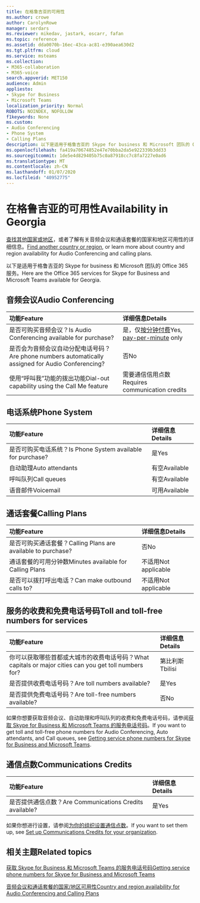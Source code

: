 ```yaml
---
title: 在格鲁吉亚的可用性
ms.author: crowe
author: CarolynRowe
manager: serdars
ms.reviewer: mikedav, jastark, oscarr, fafan
ms.topic: reference
ms.assetid: dda0070b-16ec-43ca-ac81-e390aea630d2
ms.tgt.pltfrm: cloud
ms.service: msteams
ms.collection:
- M365-collaboration
- M365-voice
search.appverid: MET150
audience: Admin
appliesto:
- Skype for Business
- Microsoft Teams
localization_priority: Normal
ROBOTS: NOINDEX, NOFOLLOW
f1keywords: None
ms.custom:
- Audio Conferencing
- Phone System
- Calling Plans
description: 以下是适用于格鲁吉亚的 Skype for business 和 Microsoft 团队的 Office 365 服务。
ms.openlocfilehash: fa419a70674852e47e70bba2da5e922339b3dd33
ms.sourcegitcommit: 1de5e4d829405b75c0a87918cc7c8fa7227e0ad6
ms.translationtype: MT
ms.contentlocale: zh-CN
ms.lasthandoff: 01/07/2020
ms.locfileid: "40952775"
---
```

# <a name="availability-in-georgia"></a><span data-ttu-id="940c5-103">在格鲁吉亚的可用性</span><span class="sxs-lookup"><span data-stu-id="940c5-103">Availability in Georgia</span></span>

<span data-ttu-id="940c5-104">[查找其他国家或地区](country-and-region-availability-for-audio-conferencing-and-calling-plans.md)，或者了解有关音频会议和通话套餐的国家和地区可用性的详细信息。</span><span class="sxs-lookup"><span data-stu-id="940c5-104">[Find another country or region](country-and-region-availability-for-audio-conferencing-and-calling-plans.md), or learn more about country and region availability for Audio Conferencing and calling plans.</span></span>

<span data-ttu-id="940c5-105">以下是适用于格鲁吉亚的 Skype for business 和 Microsoft 团队的 Office 365 服务。</span><span class="sxs-lookup"><span data-stu-id="940c5-105">Here are the Office 365 services for Skype for Business and Microsoft Teams available for Georgia.</span></span>
  
## <a name="audio-conferencing"></a><span data-ttu-id="940c5-106">音频会议</span><span class="sxs-lookup"><span data-stu-id="940c5-106">Audio Conferencing</span></span>

|<span data-ttu-id="940c5-107">**功能**</span><span class="sxs-lookup"><span data-stu-id="940c5-107">**Feature**</span></span>|<span data-ttu-id="940c5-108">**详细信息**</span><span class="sxs-lookup"><span data-stu-id="940c5-108">**Details**</span></span>|
|:-----|:-----|
|<span data-ttu-id="940c5-109">是否可购买音频会议？</span><span class="sxs-lookup"><span data-stu-id="940c5-109">Is Audio Conferencing available for purchase?</span></span>  <br/> |<span data-ttu-id="940c5-110">是，仅[按分钟付费](../audio-conferencing-pay-per-minute.md)</span><span class="sxs-lookup"><span data-stu-id="940c5-110">Yes, [pay-per-minute](../audio-conferencing-pay-per-minute.md) only</span></span>  <br/> |
|<span data-ttu-id="940c5-111">是否会为音频会议自动分配电话号码？</span><span class="sxs-lookup"><span data-stu-id="940c5-111">Are phone numbers automatically assigned for Audio Conferencing?</span></span>  <br/> |<span data-ttu-id="940c5-112">否</span><span class="sxs-lookup"><span data-stu-id="940c5-112">No</span></span> <br/> |
|<span data-ttu-id="940c5-113">使用“呼叫我”功能的拨出功能</span><span class="sxs-lookup"><span data-stu-id="940c5-113">Dial-out capability using the Call Me feature</span></span>  <br/> |<span data-ttu-id="940c5-114">需要通信信用点数</span><span class="sxs-lookup"><span data-stu-id="940c5-114">Requires communication credits</span></span>  <br/> |
   
## <a name="phone-system"></a><span data-ttu-id="940c5-115">电话系统</span><span class="sxs-lookup"><span data-stu-id="940c5-115">Phone System</span></span>

|<span data-ttu-id="940c5-116">**功能**</span><span class="sxs-lookup"><span data-stu-id="940c5-116">**Feature**</span></span>|<span data-ttu-id="940c5-117">**详细信息**</span><span class="sxs-lookup"><span data-stu-id="940c5-117">**Details**</span></span>|
|:-----|:-----|
|<span data-ttu-id="940c5-118">是否可购买电话系统？</span><span class="sxs-lookup"><span data-stu-id="940c5-118">Is Phone System available for purchase?</span></span>  <br/> |<span data-ttu-id="940c5-119">是</span><span class="sxs-lookup"><span data-stu-id="940c5-119">Yes</span></span>  <br/> |
| <span data-ttu-id="940c5-120">自动助理</span><span class="sxs-lookup"><span data-stu-id="940c5-120">Auto attendants</span></span> <br/> |<span data-ttu-id="940c5-121">有空</span><span class="sxs-lookup"><span data-stu-id="940c5-121">Available</span></span>  <br/> |
|<span data-ttu-id="940c5-122">呼叫队列</span><span class="sxs-lookup"><span data-stu-id="940c5-122">Call queues</span></span>  <br/> |<span data-ttu-id="940c5-123">有空</span><span class="sxs-lookup"><span data-stu-id="940c5-123">Available</span></span>  <br/> |
|<span data-ttu-id="940c5-124">语音邮件</span><span class="sxs-lookup"><span data-stu-id="940c5-124">Voicemail</span></span>  <br/> |<span data-ttu-id="940c5-125">可用</span><span class="sxs-lookup"><span data-stu-id="940c5-125">Available</span></span>  <br/> |
   
## <a name="calling-plans"></a><span data-ttu-id="940c5-126">通话套餐</span><span class="sxs-lookup"><span data-stu-id="940c5-126">Calling Plans</span></span>

|<span data-ttu-id="940c5-127">**功能**</span><span class="sxs-lookup"><span data-stu-id="940c5-127">**Feature**</span></span>|<span data-ttu-id="940c5-128">**详细信息**</span><span class="sxs-lookup"><span data-stu-id="940c5-128">**Details**</span></span>|
|:-----|:-----|
|<span data-ttu-id="940c5-129">是否可购买通话套餐？</span><span class="sxs-lookup"><span data-stu-id="940c5-129">Calling Plans are available to purchase?</span></span>  <br/> |<span data-ttu-id="940c5-130">否</span><span class="sxs-lookup"><span data-stu-id="940c5-130">No</span></span>  <br/> |
|<span data-ttu-id="940c5-131">通话套餐的可用分钟数</span><span class="sxs-lookup"><span data-stu-id="940c5-131">Minutes available for Calling Plans</span></span>  <br/> |<span data-ttu-id="940c5-132">不适用</span><span class="sxs-lookup"><span data-stu-id="940c5-132">Not applicable</span></span>  <br/> |
|<span data-ttu-id="940c5-133">是否可以拨打呼出电话？</span><span class="sxs-lookup"><span data-stu-id="940c5-133">Can make outbound calls to?</span></span>  <br/> |<span data-ttu-id="940c5-134">不适用</span><span class="sxs-lookup"><span data-stu-id="940c5-134">Not applicable</span></span>  <br/> |
   
## <a name="toll-and-toll-free-numbers-for-services"></a><span data-ttu-id="940c5-135">服务的收费和免费电话号码</span><span class="sxs-lookup"><span data-stu-id="940c5-135">Toll and toll-free numbers for services</span></span>

|<span data-ttu-id="940c5-136">**功能**</span><span class="sxs-lookup"><span data-stu-id="940c5-136">**Feature**</span></span>|<span data-ttu-id="940c5-137">**详细信息**</span><span class="sxs-lookup"><span data-stu-id="940c5-137">**Details**</span></span>|
|:-----|:-----|
|<span data-ttu-id="940c5-138">你可以获取哪些首都或大城市的收费电话号码？</span><span class="sxs-lookup"><span data-stu-id="940c5-138">What capitals or major cities can you get toll numbers for?</span></span>  <br/> |<span data-ttu-id="940c5-139">第比利斯</span><span class="sxs-lookup"><span data-stu-id="940c5-139">Tbilisi</span></span>  <br/> |
|<span data-ttu-id="940c5-140">是否提供收费电话号码？</span><span class="sxs-lookup"><span data-stu-id="940c5-140">Are toll numbers available?</span></span>  <br/> |<span data-ttu-id="940c5-141">是</span><span class="sxs-lookup"><span data-stu-id="940c5-141">Yes</span></span>  <br/> |
|<span data-ttu-id="940c5-142">是否提供免费电话号码？</span><span class="sxs-lookup"><span data-stu-id="940c5-142">Are toll-free numbers available?</span></span>  <br/> |<span data-ttu-id="940c5-143">否</span><span class="sxs-lookup"><span data-stu-id="940c5-143">No</span></span>  <br/> |
   
 <span data-ttu-id="940c5-144">如果你想要获取音频会议、自动助理和呼叫队列的收费和免费电话号码，请参阅[获取 Skype for Business 和 Microsoft Teams 的服务电话号码](/microsoftteams/getting-service-phone-numbers)。</span><span class="sxs-lookup"><span data-stu-id="940c5-144">If you want to get toll and toll-free phone numbers for Audio Conferencing, Auto attendants, and Call queues, see [Getting service phone numbers for Skype for Business and Microsoft Teams](/microsoftteams/getting-service-phone-numbers).</span></span>
  
## <a name="communications-credits"></a><span data-ttu-id="940c5-145">通信点数</span><span class="sxs-lookup"><span data-stu-id="940c5-145">Communications Credits</span></span>

|<span data-ttu-id="940c5-146">**功能**</span><span class="sxs-lookup"><span data-stu-id="940c5-146">**Feature**</span></span>|<span data-ttu-id="940c5-147">**详细信息**</span><span class="sxs-lookup"><span data-stu-id="940c5-147">**Details**</span></span>|
|:-----|:-----|
|<span data-ttu-id="940c5-148">是否提供通信点数？</span><span class="sxs-lookup"><span data-stu-id="940c5-148">Are Communications Credits available?</span></span>  <br/> |<span data-ttu-id="940c5-149">是</span><span class="sxs-lookup"><span data-stu-id="940c5-149">Yes</span></span>  <br/> |
   
<span data-ttu-id="940c5-150">如果你想进行设置，请参阅[为你的组织设置通信点数](../set-up-communications-credits-for-your-organization.md)。</span><span class="sxs-lookup"><span data-stu-id="940c5-150">If you want to set them up, see [Set up Communications Credits for your organization](../set-up-communications-credits-for-your-organization.md).</span></span>
  
## <a name="related-topics"></a><span data-ttu-id="940c5-151">相关主题</span><span class="sxs-lookup"><span data-stu-id="940c5-151">Related topics</span></span>

[<span data-ttu-id="940c5-152">获取 Skype for Business 和 Microsoft Teams 的服务电话号码</span><span class="sxs-lookup"><span data-stu-id="940c5-152">Getting service phone numbers for Skype for Business and Microsoft Teams</span></span>](/microsoftteams/getting-service-phone-numbers)

[<span data-ttu-id="940c5-153">音频会议和通话套餐的国家/地区可用性</span><span class="sxs-lookup"><span data-stu-id="940c5-153">Country and region availability for Audio Conferencing and Calling Plans</span></span>](country-and-region-availability-for-audio-conferencing-and-calling-plans.md)



